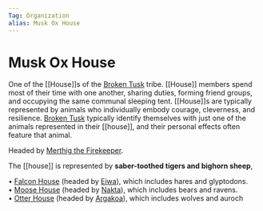```yaml
---
Tag: Organization
alias: Musk Ox House
---
```

# Musk Ox House
One of the [[House]]s of the [Broken Tusk](Broken-Tusk) tribe. [[House]] members spend most of their time with one another, sharing duties, forming friend groups, and occupying the same communal sleeping tent. [[House]]s are typically represented by animals who individually embody courage, cleverness, and resilience. [Broken Tusk](Broken-Tusk) typically identify themselves with just one of the animals represented in their [[house]], and their personal effects often feature that animal.

Headed by  [Merthig the Firekeeper](Merthig-the-Firekeeper).

The [[house]] is represented by **saber-toothed tigers and bighorn sheep**, 

• [Falcon House](Falcon-House) (headed by [Eiwa](Grandfather-Eiwa)), which includes hares and glyptodons.  
• [Moose House](Moose-House) (headed by [Nakta](Nakta-the-Healer)), which includes bears and ravens.  
• [Otter House](Otter-House) (headed by [Argakoa](Argakoa-the-Songsinger)), which includes wolves and auroch